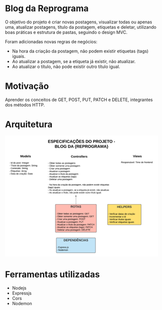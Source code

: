 # Blog da Reprograma

O objetivo do projeto é criar novas postagens, visualizar todas ou apenas uma, atualizar postagens, título da postagem, etiquetas e deletar, utilizando boas práticas e estrutura de pastas, seguindo o design MVC. 

Foram adicionadas novas regras de negócios:

* Na hora da criação da postagem, não podem existir etiquetas (tags) iguais.
* Ao atualizar a postagem, se a etiqueta já existir, não atualizar.
* Ao atualizar o título, não pode existir outro título igual.

# Motivação

Aprender os conceitos de GET, POST, PUT, PATCH e DELETE, integrantes dos métodos HTTP.

# Arquitetura 

![Arquitetura do projeto](blog-da-reprograma.png)

# Ferramentas utilizadas

* Nodejs
* Expressjs
* Cors
* Nodemon
